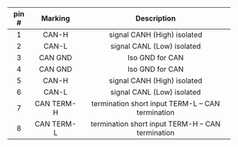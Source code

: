 | **pin #** | **Marking** | **Description** |
| :---: | :---: | :---: |
| 1 | CAN-H | signal CANH (High) isolated |
| 2 | CAN-L | signal CANL (Low) isolated |
| 3 | CAN GND | Iso GND for CAN |
| 4 | CAN GND | Iso GND for CAN |
| 5 | CAN-H | signal CANH (High) isolated |
| 6 | CAN-L | signal CANL (Low) isolated |
| 7 | CAN TERM-H | termination short input TERM-L – CAN termination |
| 8 | CAN TERM-L | termination short input TERM-H – CAN termination |

